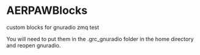 # AERPAWBlocks
custom blocks for gnuradio zmq test


You will need to put them in the .grc_gnuradio folder in the home directory and reopen gnuradio.
